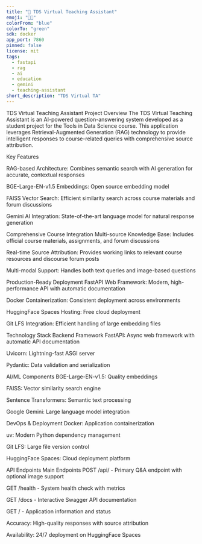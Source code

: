 ```yaml
---
title: "🤖 TDS Virtual Teaching Assistant"
emoji: "👩‍🏫"
colorFrom: "blue"
colorTo: "green"
sdk: docker
app_port: 7860
pinned: false
license: mit
tags:
  - fastapi
  - rag
  - ai
  - education
  - gemini
  - teaching-assistant
short_description: "TDS Virtual TA"
---
```

TDS Virtual Teaching Assistant
Project Overview
The TDS Virtual Teaching Assistant is an AI-powered question-answering system developed as a student project for the Tools in Data Science course. This application leverages Retrieval-Augmented Generation (RAG) technology to provide intelligent responses to course-related queries with comprehensive source attribution.

Key Features

RAG-based Architecture: Combines semantic search with AI generation for accurate, contextual responses

BGE-Large-EN-v1.5 Embeddings: Open source embedding model 

FAISS Vector Search: Efficient similarity search across course materials and forum discussions

Gemini AI Integration: State-of-the-art language model for natural response generation

Comprehensive Course Integration
Multi-source Knowledge Base: Includes official course materials, assignments, and forum discussions

Real-time Source Attribution: Provides working links to relevant course resources and discourse forum posts

Multi-modal Support: Handles both text queries and image-based questions

Production-Ready Deployment
FastAPI Web Framework: Modern, high-performance API with automatic documentation

Docker Containerization: Consistent deployment across environments

HuggingFace Spaces Hosting: Free cloud deployment 

Git LFS Integration: Efficient handling of large embedding files

Technology Stack
Backend Framework
FastAPI: Async web framework with automatic API documentation

Uvicorn: Lightning-fast ASGI server

Pydantic: Data validation and serialization

AI/ML Components
BGE-Large-EN-v1.5: Quality embeddings

FAISS: Vector similarity search engine

Sentence Transformers: Semantic text processing

Google Gemini: Large language model integration

DevOps & Deployment
Docker: Application containerization

uv: Modern Python dependency management

Git LFS: Large file version control

HuggingFace Spaces: Cloud deployment platform


API Endpoints
Main Endpoints
POST /api/ - Primary Q&A endpoint with optional image support

GET /health - System health check with metrics

GET /docs - Interactive Swagger API documentation

GET / - Application information and status

Accuracy: High-quality responses with source attribution

Availability: 24/7 deployment on HuggingFace Spaces

